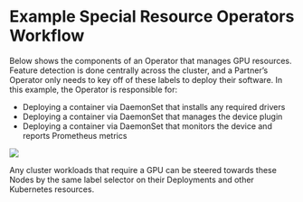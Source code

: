 # Example Special Resource Operators Workflow

Below shows the components of an Operator that manages GPU resources. Feature detection is done centrally across the cluster, and a Partner’s Operator only needs to key off of these labels to deploy their software. In this example, the Operator is responsible for:

* Deploying a container via DaemonSet that installs any required drivers
* Deploying a container via DaemonSet that manages the device plugin
* Deploying a container via DaemonSet that monitors the device and reports Prometheus metrics

![](https://github.com/paulghattas/fixgitbook/tree/551df9cf00a9ff7c3a3d31ad2ba022ba4a3fcdd1/.gitbook/assets/si4rjdj9i93m5wzqcihb6wg.png)

Any cluster workloads that require a GPU can be steered towards these Nodes by the same label selector on their Deployments and other Kubernetes resources.

